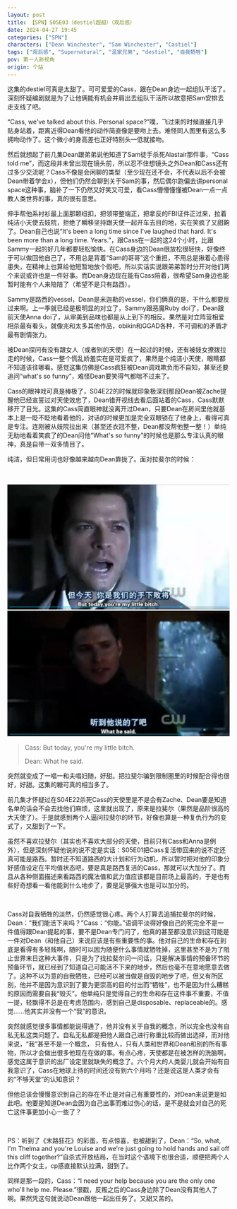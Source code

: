 ```yaml
---
layout: post
title: 【SPN】S05E03（destiel超甜）（观后感）
date: 2024-04-27 19:45
categories: ["SPN"]
characters: ["Dean Winchester", "Sam Winchester", "Castiel"]
tags: ["观后感", "Supernatural", "温家兄弟", "destiel", "自我牺牲"]
pov: 第一人称视角
origin: 个站
---
```


这集的destiel可真是太甜了。可可爱爱的Cass，跟在Dean身边一起组队干活了。深刻怀疑编剧就是为了让他俩能有机会并肩出去组队干活所以故意把Sam安排去走支线了吧。

“Cass, we've talked about this. Personal space?”噗，飞过来的时候直接几乎贴身站着，距离近得Dean看他的动作简直像是要吻上去。难怪同人图里有这么多拥吻动作了。这个微小的身高差也正好特别头一低就接吻。

然后就想起了前几集Dean跟弟弟说他知道了Sam徒手杀死Alastair那件事，“Cass told me”，而这段并未曾出现在镜头前，所以忍不住想镜头之外Dean和Cass还有过多少交流呢？Cass不像是会闲聊的类型（至少现在还不会，不代表以后不会被Dean带着学会x），但他们仍然会聊到关于Sam的事，然后偶尔跑偏去讲personal space这种事，脑补了一下仍然又好笑又可爱，看Cass懵懵懂懂被Dean一点一点教人类世界的事，真的很有意思。

伸手帮他系衬衫最上面那颗纽扣，把领带整端正，把拿反的FBI证件正过来，拉着纯洁小天使去妓院，拒绝了瞬移坚持跟天使一起开车去目的地，实在笑疯了又甜齁了。Dean自己也说“It's been a long time since I've laughed that hard. It's been more than a long time. Years.”，跟Cass在一起的这24个小时，比跟Sammy一起的好几年都要轻松愉快。在Cass身边的Dean很放松很轻快，好像终于可以做回他自己了，不用总是背着“Sam的哥哥”这个重担，不用总是揪着心患得患失，在精神上也算给他短暂地放个假吧，所以实话实说跟弟弟暂时分开对他们两个来说或许也是一件好事。而Dean身边现在能有Cass陪着，很希望Sam身边也能暂时能有个人来陪陪了（希望不是只有路西）。

Sammy是路西的vessel，Dean是米迦勒的vessel，你们俩真的是，干什么都要反过来啊。上一季就已经是极明显的对立了，Sammy跟恶魔Ruby doi了，Dean跟前天使Anna doi了，从审美到品味也都是从上到下的相反。果然是对立阵营相爱相杀最有看头，就像兆和太多其他作品，obikin和GGAD各种，不可调和的矛盾才最有剧情张力。

被Dean探问有没有跟女人（或者别的天使）在一起过的时候，还有被妓女撩拨拉走的时候，Cass一整个慌乱娇羞实在是可爱疯了，果然是个纯洁小天使，眼睛都不知道该往哪看。感觉这集仿佛是Cass疯狂被Dean调戏欺负而不自知，甚至还要追问“what's so funny”，难怪Dean要笑得气都喘不过来了。

Cass的眼神戏可真是棒极了，S04E22的时候就印象极深刻那段Dean被Zache提醒他已经宣誓过对天使效忠了，Dean错开视线去看后面站着的Cass，Cass默默移开了目光。这集的Cass简直眼神就没离开过Dean，只要Dean在房间里他就基本上是一眨不眨地看着他的，对话的时候更加是完全双眼锁在了他身上，看得可真是专注。连刚被从妓院拉出来（甚至还衣冠不整，Dean都没帮他整一整！）单纯无助地看着笑疯了的Dean问他“What's so funny”的时候也是那么专注认真的眼神，真是自带一双多情目了。

纯洁，但日常用词也好像越来越向Dean靠拢了。面对拉斐尔的时候：

<br><br>
![](https://github.com/junesirius/junesirius.github.io/blob/master/assets/images/SPN/S05/2024-04-27-SPN-0503-1.jpg)
<br>
![](https://github.com/junesirius/junesirius.github.io/blob/master/assets/images/SPN/S05/2024-04-27-SPN-0503-2.jpg)
<br>

> Cass: But today, you're my little bitch.
>
> Dean: What he said.

突然就变成了一唱一和夫唱妇随，好甜。把拉斐尔骗到限制圈里的时候配合得也很好，好甜。这集的糖可真的相当多了。

前几集才怀疑过在S04E22杀死Cass的天使里是不是会有Zache、Dean要是知道名单的话会不会去找他们麻烦，这里就出现了，原来是拉斐尔（果然是品阶很高的大天使了）。于是就感到两个人逼问拉斐尔的环节，好像也算是一种复仇行为的变式了，又甜到了一下。

虽然不喜欢拉斐尔（其实也不喜欢大部分的天使，目前只有Cass和Anna是例外），但是深刻怀疑他说的说不定是实话：S05E01把Cass复活带回来的说不定还真可能是路西。暂时还不知道路西的大计划和行为动机，所以暂时把对他的印象分好感值设定在平均值状态吧，要是真是路西复活的Cass，那就可以大加分了。而且从各种侧面描述来看路西的魔法值和武力值应该都是目前场上最高的，于是也有些好奇想看一看他能到什么地步了，要是足够强大也是可以加分的。

<br>

Cass对自我牺牲的淡然，仍然感觉很心疼。两个人打算去追捕拉斐尔的时候，Dean：“我们能活下来吗？”Cass：“你能。”语调平淡得好像自己的死完全不是一件值得跟Dean提起的事，要不是Dean专门问了，他真的甚至都没意识到这可能是一件对Dean（和他自己）来说应该是有些重要性的事。他对自己的生命和存在到底是看得有多轻贱啊，随时可以因为随便什么事情就牺牲掉，这里甚至不是为了阻止世界末日这种大事件，只是为了找拉斐尔问一问话，只是解决事情的预备环节的预备环节，就已经到了知道自己可能活不下来的地步，然后也毫不在意地愿意去做了。这种不以为意的自我牺牲，已经可以被当做是自毁的地步了吧，但又有所区别，他并不是因为意识到了要为更崇高的目的付出而“牺牲”，也不是因为什么糟糕的原因而需要自我“毁灭”。他单纯只是觉得自己的生命和存在这件事不重要，不值一提，轻飘得不总是在考虑范围内，感到自己是disposable、replaceable的。感觉……他其实并没有一个“我”的意识。

突然就感觉很多事情都能说得通了，他并没有关于自我的概念，所以完全也没有自私无私这类问题了。自私无私都是把他人跟自己进行称重比较而做出选择，而对他来说，“我”甚至不是一个概念， 只有他人，只有人类和世界和Dean和别的所有事物，所以才会做出很多他现在在做的事。有点心疼，天使都是在被怎样的洗脑啊，感觉这属于意识的出厂设定里就缺失的概念了。六个月大的人类婴儿就会开始有自我意识了，Cass在地球上待的时间还没有到六个月吗？还是说这是人类才会有的“不够天堂”的认知意识？

但他总该会慢慢意识到自己的存在不止是对自己有重要性的，对Dean来说更是如此吧。他要是知道Dean会因为自己出事而难过伤心的话，是不是就会对自己的死亡这件事更加小心一些了？

<br>

PS：听到了《末路狂花》的彩蛋，有点惊喜，也被甜到了，Dean：“So, what, I'm Thelma and you're Louise and we're just going to hold hands and sail off this cliff together?”自杀式开放结局，在当时这个语境下也很合适，顺便把两个人比作两个女主，cp感直接默认拉满，甜到了。

同样是那一段的，Cass：“I need your help because you are the only one who'll help me. Please.”很戳，反叛之后的Cass身边除了Dean没有其他人了啊。果然凭这句就说动Dean跟他一起出任务了。又甜又苦的。
